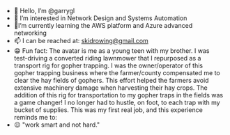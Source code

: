 - 👋 Hello, I’m @garrygl
- 👀 I’m interested in Network Design and Systems Automation
- 🎒I’m currently learning the AWS platform and Azure advanced networking 
- 📫 I can be reached at: skidrowing@gmail.com
- 😁 Fun fact: The avatar is me as a young teen with my brother. I was test-driving a converted riding lawnmower that I repurposed as a transport rig for gopher trapping. I was the owner/operator of this gopher trapping business where the farmer/county compensated me to clear the hay fields of gophers. This effort helped the farmers avoid extensive machinery damage when harvesting their hay crops. The addition of this rig for transportation to my gopher traps in the fields was a game changer! I no longer had to hustle, on foot, to each trap with my bucket of supplies. This was my first real job, and this experience reminds me to:
- 😉 "work smart and not hard."

<!---
garrygl/garrygl is a ✨ special ✨ repository because its `README.md` (this file) appears on your GitHub profile.
You can click the Preview link to take a look at your changes.
--->
